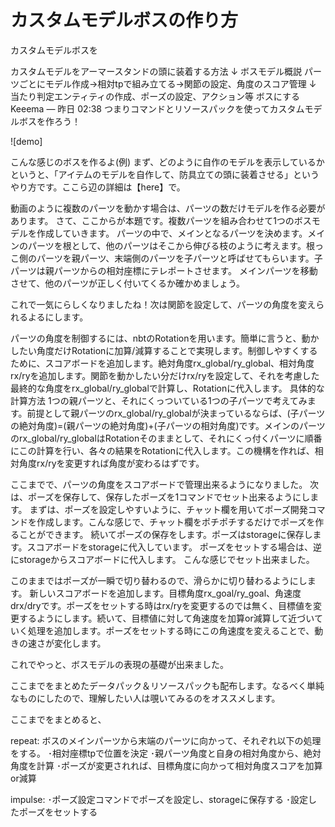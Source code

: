 # カスタムモデルボスの作り方

カスタムモデルボスを

カスタムモデルをアーマースタンドの頭に装着する方法
↓
ボスモデル概説 パーツごとにモデル作成→相対tpで組み立てる→関節の設定、角度のスコア管理
↓
当たり判定エンティティの作成、ポーズの設定、アクション等 ボスにする 
Keeema — 昨日 02:38
つまりコマンドとリソースパックを使ってカスタムモデルボスを作ろう！

![demo]

こんな感じのボスを作るよ(例)
まず、どのように自作のモデルを表示しているかというと、「アイテムのモデルを自作して、防具立ての頭に装着させる」というやり方です。ここら辺の詳細は【here】で。

動画のように複数のパーツを動かす場合は、パーツの数だけモデルを作る必要があります。
さて、ここからが本題です。複数パーツを組み合わせて1つのボスモデルを作成していきます。
パーツの中で、メインとなるパーツを決めます。メインのパーツを根として、他のパーツはそこから伸びる枝のように考えます。根っこ側のパーツを親パーツ、末端側のパーツを子パーツと呼ばせてもらいます。子パーツは親パーツからの相対座標にテレポートさせます。
メインパーツを移動させて、他のパーツが正しく付いてくるか確かめましょう。

これで一気にらしくなりましたね！次は関節を設定して、パーツの角度を変えられるよるにします。

パーツの角度を制御するには、nbtのRotationを用います。簡単に言うと、動かしたい角度だけRotationに加算/減算することで実現します。制御しやすくするために、スコアボードを追加します。絶対角度rx_global/ry_global、相対角度rx/ryを追加します。関節を動かしたい分だけrx/ryを設定して、それを考慮した最終的な角度をrx_global/ry_globalで計算し、Rotationに代入します。
具体的な計算方法
1つの親パーツと、それにくっついている1つの子パーツで考えてみます。前提として親パーツのrx_global/ry_globalが決まっているならば、(子パーツの絶対角度)=(親パーツの絶対角度)+(子パーツの相対角度)です。メインのパーツのrx_global/ry_globalはRotationそのままとして、それにくっ付くパーツに順番にこの計算を行い、各々の結果をRotationに代入します。この機構を作れば、相対角度rx/ryを変更すれば角度が変わるはずです。

ここまでで、パーツの角度をスコアボードで管理出来るようになりました。
次は、ポーズを保存して、保存したポーズを1コマンドでセット出来るようにします。
まずは、ポーズを設定しやすいように、チャット欄を用いてポーズ開発コマンドを作成します。こんな感じで、チャット欄をポチポチするだけでポーズを作ることができます。
続いてポーズの保存をします。ポーズはstorageに保存します。スコアボードをstorageに代入しています。
ポーズをセットする場合は、逆にstorageからスコアボードに代入します。
こんな感じでセット出来ました。

このままではポーズが一瞬で切り替わるので、滑らかに切り替わるようにします。
新しいスコアボードを追加します。目標角度rx_goal/ry_goal、角速度drx/dryです。ポーズをセットする時はrx/ryを変更するのでは無く、目標値を変更するようにします。続いて、目標値に対して角速度を加算or減算して近づいていく処理を追加します。ポーズをセットする時にこの角速度を変えることで、動きの速さが変化します。

これでやっと、ボスモデルの表現の基礎が出来ました。

ここまでをまとめたデータパック＆リソースパックも配布します。なるべく単純なものにしたので、理解したい人は覗いてみるのをオススメします。

ここまでをまとめると、

repeat:
ボスのメインパーツから末端のパーツに向かって、それぞれ以下の処理をする。
･相対座標tpで位置を決定
･親パーツ角度と自身の相対角度から、絶対角度を計算
･ポーズが変更されれば、目標角度に向かって相対角度スコアを加算or減算

impulse:
･ポーズ設定コマンドでポーズを設定し、storageに保存する
･設定したポーズをセットする 
